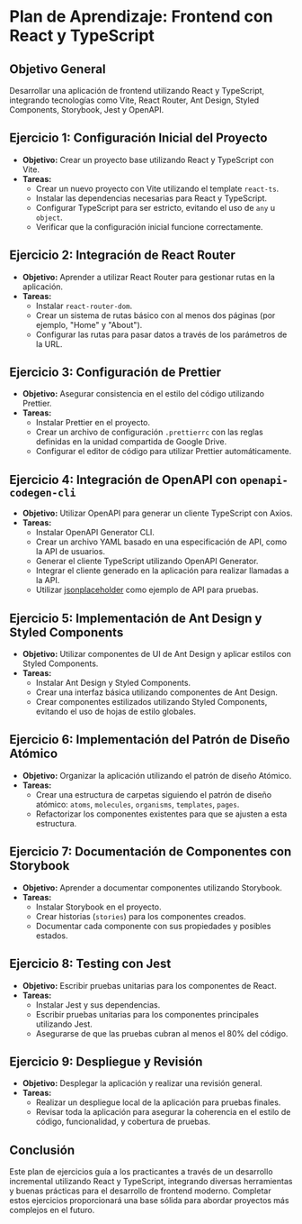 # Plan de Aprendizaje: Frontend con React y TypeScript

## Objetivo General
Desarrollar una aplicación de frontend utilizando React y TypeScript, integrando tecnologías como Vite, React Router, Ant Design, Styled Components, Storybook, Jest y OpenAPI.

## Ejercicio 1: Configuración Inicial del Proyecto
- **Objetivo:** Crear un proyecto base utilizando React y TypeScript con Vite.
- **Tareas:**
  - Crear un nuevo proyecto con Vite utilizando el template `react-ts`.
  - Instalar las dependencias necesarias para React y TypeScript.
  - Configurar TypeScript para ser estricto, evitando el uso de `any` u `object`.
  - Verificar que la configuración inicial funcione correctamente.

## Ejercicio 2: Integración de React Router
- **Objetivo:** Aprender a utilizar React Router para gestionar rutas en la aplicación.
- **Tareas:**
  - Instalar `react-router-dom`.
  - Crear un sistema de rutas básico con al menos dos páginas (por ejemplo, "Home" y "About").
  - Configurar las rutas para pasar datos a través de los parámetros de la URL.

## Ejercicio 3: Configuración de Prettier
- **Objetivo:** Asegurar consistencia en el estilo del código utilizando Prettier.
- **Tareas:**
  - Instalar Prettier en el proyecto.
  - Crear un archivo de configuración `.prettierrc` con las reglas definidas en la unidad compartida de Google Drive.
  - Configurar el editor de código para utilizar Prettier automáticamente.

## Ejercicio 4: Integración de OpenAPI con `openapi-codegen-cli`
- **Objetivo:** Utilizar OpenAPI para generar un cliente TypeScript con Axios.
- **Tareas:**
  - Instalar OpenAPI Generator CLI.
  - Crear un archivo YAML basado en una especificación de API, como la API de usuarios.
  - Generar el cliente TypeScript utilizando OpenAPI Generator.
  - Integrar el cliente generado en la aplicación para realizar llamadas a la API.
  - Utilizar [jsonplaceholder](https://jsonplaceholder.typicode.com) como ejemplo de API para pruebas.

## Ejercicio 5: Implementación de Ant Design y Styled Components
- **Objetivo:** Utilizar componentes de UI de Ant Design y aplicar estilos con Styled Components.
- **Tareas:**
  - Instalar Ant Design y Styled Components.
  - Crear una interfaz básica utilizando componentes de Ant Design.
  - Crear componentes estilizados utilizando Styled Components, evitando el uso de hojas de estilo globales.

## Ejercicio 6: Implementación del Patrón de Diseño Atómico
- **Objetivo:** Organizar la aplicación utilizando el patrón de diseño Atómico.
- **Tareas:**
  - Crear una estructura de carpetas siguiendo el patrón de diseño atómico: `atoms`, `molecules`, `organisms`, `templates`, `pages`.
  - Refactorizar los componentes existentes para que se ajusten a esta estructura.

## Ejercicio 7: Documentación de Componentes con Storybook
- **Objetivo:** Aprender a documentar componentes utilizando Storybook.
- **Tareas:**
  - Instalar Storybook en el proyecto.
  - Crear historias (`stories`) para los componentes creados.
  - Documentar cada componente con sus propiedades y posibles estados.

## Ejercicio 8: Testing con Jest
- **Objetivo:** Escribir pruebas unitarias para los componentes de React.
- **Tareas:**
  - Instalar Jest y sus dependencias.
  - Escribir pruebas unitarias para los componentes principales utilizando Jest.
  - Asegurarse de que las pruebas cubran al menos el 80% del código.

## Ejercicio 9: Despliegue y Revisión
- **Objetivo:** Desplegar la aplicación y realizar una revisión general.
- **Tareas:**
  - Realizar un despliegue local de la aplicación para pruebas finales.
  - Revisar toda la aplicación para asegurar la coherencia en el estilo de código, funcionalidad, y cobertura de pruebas.

## Conclusión
Este plan de ejercicios guía a los practicantes a través de un desarrollo incremental utilizando React y TypeScript, integrando diversas herramientas y buenas prácticas para el desarrollo de frontend moderno. Completar estos ejercicios proporcionará una base sólida para abordar proyectos más complejos en el futuro.

